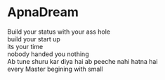 # ApnaDream
Build your status with your ass hole
<br>
build your start up 
<br>
its your time 
<br>
nobody handed you nothing
<br>
Ab tune shuru kar diya hai ab peeche nahi hatna hai 
<br>
every Master begining with small
